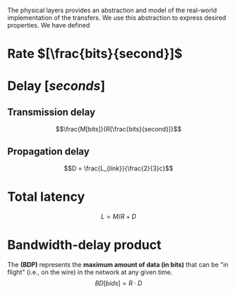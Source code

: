The physical layers provides an abstraction and model of the real-world implementation of the transfers. We use this abstraction to express desired properties. We have defined
# Rate  $[\frac{bits}{second}]$
# Delay  $[seconds]$
## Transmission delay
$$\frac{M[bits]}{R[\frac{bits}{second}]}$$
## Propagation delay
$$D = \frac{L_{link}}{\frac{2}{3}c}$$

# Total latency

$$L = M/R + D$$

# Bandwidth-delay product
The **(BDP)** represents the **maximum amount of data (in bits)** that can be "in flight" (i.e., on the wire) in the network at any given time.
$$BD[bids] = R \cdot D$$
